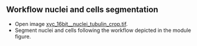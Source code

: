 ## Workflow nuclei and cells segmentation
- Open image [xyc_16bit__nuclei_tubulin_crop.tif](https://github.com/NEUBIAS/training-resources/raw/master/image_data/xyc_16bit__nuclei_tubulin_crop.tif).
- Segment nuclei and cells following the workflow depicted in the module figure.
